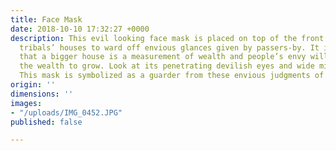 ```yaml
---
title: Face Mask
date: 2018-10-10 17:32:27 +0000
description: This evil looking face mask is placed on top of the front door of the
  tribals’ houses to ward off envious glances given by passers-by. It is believed
  that a bigger house is a measurement of wealth and people’s envy will not allow
  the wealth to grow. Look at its penetrating devilish eyes and wide mischievous smirk.
  This mask is symbolized as a guarder from these envious judgments of people.
origin: ''
dimensions: ''
images:
- "/uploads/IMG_0452.JPG"
published: false

---
```

